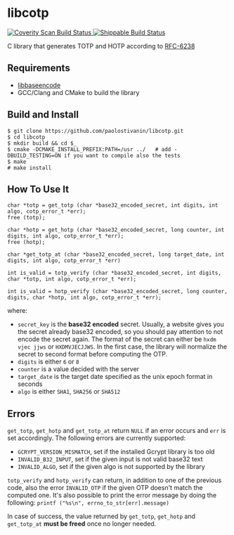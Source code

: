 # libcotp
<a href="https://scan.coverity.com/projects/paolostivanin-libcotp">
  <img alt="Coverity Scan Build Status"
       src="https://scan.coverity.com/projects/12748/badge.svg"/>
</a>

<a href="https://app.shippable.com/github/paolostivanin/libcotp">
  <img alt="Shippable Build Status"
       src="https://api.shippable.com/projects/58e3d5759401b40600a7c026/badge?branch=master"/>
</a>

C library that generates TOTP and HOTP according to [RFC-6238](https://tools.ietf.org/html/rfc6238)

## Requirements
- [libbaseencode](https://github.com/paolostivanin/libbaseencode)
- GCC/Clang and CMake to build the library

## Build and Install
```
$ git clone https://github.com/paolostivanin/libcotp.git
$ cd libcotp
$ mkdir build && cd $_
$ cmake -DCMAKE_INSTALL_PREFIX:PATH=/usr ../   # add -DBUILD_TESTING=ON if you want to compile also the tests
$ make
# make install
```

## How To Use It
```
char *totp = get_totp (char *base32_encoded_secret, int digits, int algo, cotp_error_t *err);
free (totp);

char *hotp = get_hotp (char *base32_encoded_secret, long counter, int digits, int algo, cotp_error_t *err);
free (hotp);

char *get_totp_at (char *base32_encoded_secret, long target_date, int digits, int algo, cotp_error_t *err)

int is_valid = totp_verify (char *base32_encoded_secret, int digits, char *totp, int algo, cotp_error_t *err);

int is_valid = hotp_verify (char *base32_encoded_secret, long counter, digits, char *hotp, int algo, cotp_error_t *err);
```

where:
- `secret_key` is the **base32 encoded** secret. Usually, a website gives you the secret already base32 encoded, so you should pay attention to not encode the secret again.
The format of the secret can either be `hxdm vjec jjws` or `HXDMVJECJJWS`. In the first case, the library will normalize the secret to second format before computing the OTP.
- `digits` is either `6` or `8`
- `counter` is a value decided with the server
- `target_date` is the target date specified as the unix epoch format in seconds
- `algo` is either `SHA1`, `SHA256` or `SHA512`

## Errors
`get_totp`, `get_hotp` and `get_totp_at` return `NULL` if an error occurs and `err` is set accordingly. The following errors are currently supported:
- `GCRYPT_VERSION_MISMATCH`, set if the installed Gcrypt library is too old
- `INVALID_B32_INPUT`, set if the given input is not valid base32 text
- `INVALID_ALGO`, set if the given algo is not supported by the library

`totp_verify` and `hotp_verify` can return, in addition to one of the previous code, also the error `INVALID_OTP` if the given OTP doesn't match the computed one.
It's also possible to print the error message by doing the following: `printf ("%s\n", errno_to_str[err].message)`

In case of success, the value returned by `get_totp`, `get_hotp` and `get_totp_at` **must be freed** once no longer needed.

